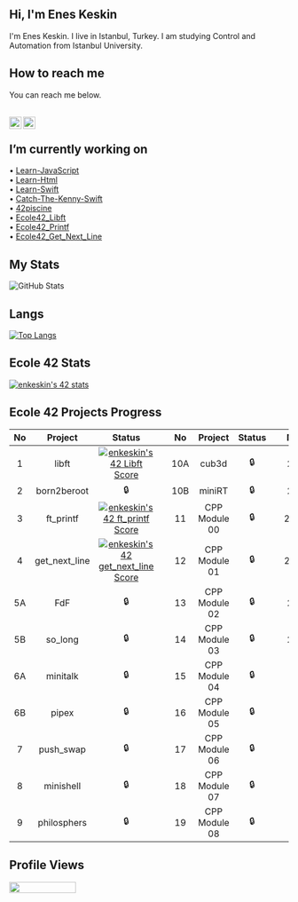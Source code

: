 ## Hi, I'm Enes Keskin
I'm Enes Keskin. I live in Istanbul, Turkey. I am studying Control and Automation from Istanbul University.
</br>
## How to reach me
You can reach me below.
<br/>
<br/>

[<img width="22" src="https://upload.wikimedia.org/wikipedia/commons/thumb/e/e9/Linkedin_icon.svg/2048px-Linkedin_icon.svg.png" align="left" />][linkedin]
[<img width="22" src="https://upload.wikimedia.org/wikipedia/commons/thumb/e/e7/Instagram_logo_2016.svg/2048px-Instagram_logo_2016.svg.png" align="left" />][instagram]

[linkedin]:https://www.linkedin.com/in/enes-keskin-314094243/
[instagram]:https://www.instagram.com/enes.keskin55/

<br/>

## I’m currently working on <br>
• [Learn-JavaScript](https://github.com/Keskinenes/Learn-JavaScript.git)<br>
• [Learn-Html](https://github.com/Keskinenes/Learn-Html) <br>
• [Learn-Swift](https://github.com/Keskinenes/Learn-Swift) <br>
• [Catch-The-Kenny-Swift](https://github.com/Keskinenes/Catch-The-Kenny-Swift) <br>
• [42piscine](https://github.com/Keskinenes/42piscine) <br>
• [Ecole42_Libft](https://github.com/Keskinenes/Ecole42_Libft) <br>
• [Ecole42_Printf](https://github.com/Keskinenes/Ecole42_Printf) <br>
• [Ecole42_Get_Next_Line](https://github.com/Keskinenes/Ecole42_Get_Next_Line) <br>



## My Stats
![GitHub Stats](https://github-readme-stats.vercel.app/api?username=Keskinenes&theme=radical)


## Langs
[![Top Langs](https://github-readme-stats.vercel.app/api/top-langs/?username=keskinenes&langs_count=8&layout=compact&theme=radical)](https://github.com/keskinenes)

## Ecole 42 Stats

[![enkeskin's 42 stats](https://badge42.vercel.app/api/v2/cl6pcsf9600110hmbfqw7rtw1/stats?cursusId=21&coalitionId=229)](https://github.com/JaeSeoKim/badge42)

## Ecole 42 Projects Progress
| No | Project | Status  |  | No  | Project | Status |  | No | Project     | Status |
| :---:  | :---:   | :---:  | :---:  | :---:  | :---:    | :---:    | :---:  | :---:  | :---:  | :---:   |
| 1  | libft   | [![enkeskin's 42 Libft Score](https://badge42.vercel.app/api/v2/cl6pcsf9600110hmbfqw7rtw1/project/2655639)](https://github.com/JaeSeoKim/badge42) |  | 10A | cub3d   | 🔒   |  | 20 | NetPractice | 🔒   |
| 2  | born2beroot   | 🔒 |  | 10B | miniRT   | 🔒   |  | 21 | ft_containers | 🔒   |
| 3  | ft_printf   | [![enkeskin's 42 ft_printf Score](https://badge42.vercel.app/api/v2/cl6pcsf9600110hmbfqw7rtw1/project/2671092)](https://github.com/JaeSeoKim/badge42) |  | 11 | CPP Module 00   | 🔒   |  | 22A | ft_irc | 🔒   |
| 4  | get_next_line   | [![enkeskin's 42 get_next_line Score](https://badge42.vercel.app/api/v2/cl6pcsf9600110hmbfqw7rtw1/project/2702003)](https://github.com/JaeSeoKim/badge42) |  | 12 | CPP Module 01   | 🔒   |  | 22B | webserv | 🔒   |
| 5A  | FdF   | 🔒 |  | 13 | CPP Module 02   | 🔒   |  | 23 | inception | 🔒   |
| 5B  | so_long   | 🔒 |  | 14 | CPP Module 03   | 🔒   |  | 24 | ft_transcendence | 🔒   |
| 6A  | minitalk   | 🔒 |  | 15 | CPP Module 04   | 🔒   |  | A | Exam Rank 02 |  🔒  |
| 6B  | pipex   | 🔒 |  | 16 | CPP Module 05   | 🔒   |  | B | Exam Rank 03 | 🔒  |
| 7  | push_swap   | 🔒 |  | 17 | CPP Module 06   | 🔒   |  | C | Exam Rank 04 |  🔒  |
| 8  | minishell   | 🔒 |  | 18 | CPP Module 07   | 🔒   |  | D | Exam Rank 05 |  🔒  |
| 9  | philosphers   | 🔒 |  | 19 | CPP Module 08   | 🔒   |  | E | Exam Rank 06 |  🔒  |
## Profile Views
<p>
  <img width="120" height="20" src="https://komarev.com/ghpvc/?username=keskinenes&color=blue">
</p>
